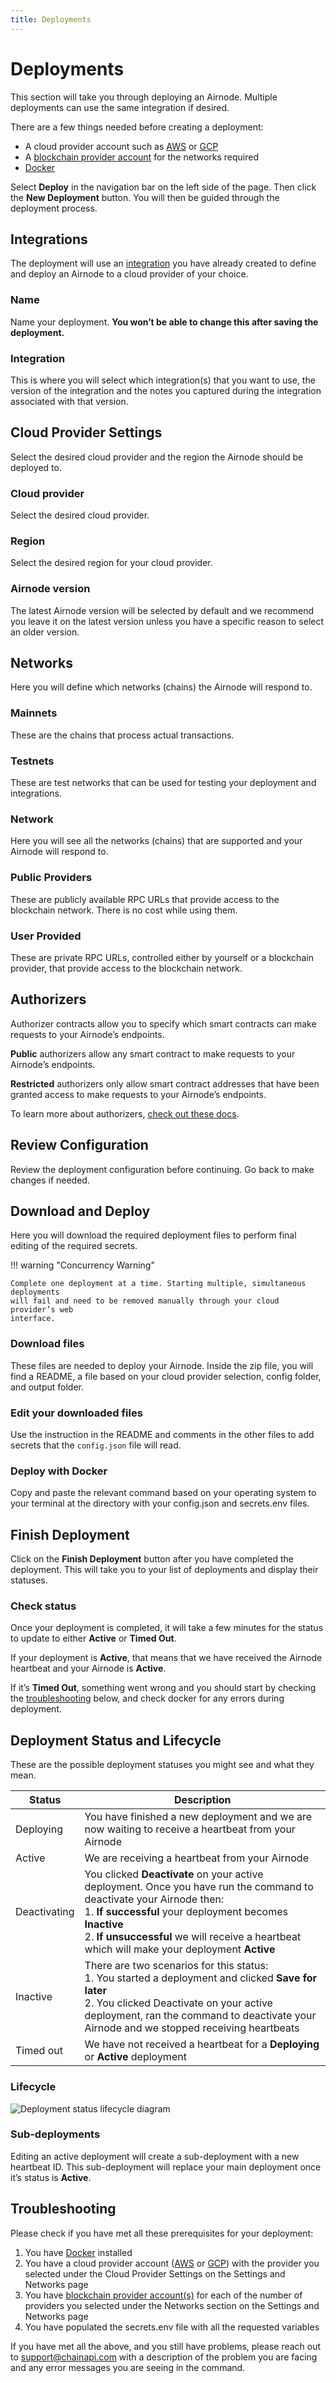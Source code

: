```yaml
---
title: Deployments
---
```


# Deployments

<!-- If you change the following paragraph, change it in the README. -->

This section will take you through deploying an Airnode. Multiple deployments
can use the same integration if desired.

There are a few things needed before creating a deployment:

- A cloud provider account such as [AWS](https://aws.amazon.com/) or
  [GCP](https://cloud.google.com/)
- A
  [blockchain provider account](https://docs.api3.org/airnode/latest/concepts/chain-providers.html)
  for the networks required
- [Docker](https://www.docker.com/)

Select **Deploy** in the navigation bar on the left side of the page. Then click
the **New Deployment** button. You will then be guided through the deployment
process.

## Integrations

The deployment will use an [integration](integrations.md) you have already
created to define and deploy an Airnode to a cloud provider of your choice.

### Name

Name your deployment. **You won’t be able to change this after saving the
deployment.**

### Integration

This is where you will select which integration(s) that you want to use, the
version of the integration and the notes you captured during the integration
associated with that version.

## Cloud Provider Settings

Select the desired cloud provider and the region the Airnode should be deployed
to.

### Cloud provider

Select the desired cloud provider.

### Region

Select the desired region for your cloud provider.

### Airnode version

The latest Airnode version will be selected by default and we recommend you
leave it on the latest version unless you have a specific reason to select an
older version.

## Networks

Here you will define which networks (chains) the Airnode will respond to.

### Mainnets

These are the chains that process actual transactions.

### Testnets

These are test networks that can be used for testing your deployment and
integrations.

### Network

Here you will see all the networks (chains) that are supported and your Airnode
will respond to.

### Public Providers

These are publicly available RPC URLs that provide access to the blockchain
network. There is no cost while using them.

### User Provided

These are private RPC URLs, controlled either by yourself or a blockchain
provider, that provide access to the blockchain network.

## Authorizers

Authorizer contracts allow you to specify which smart contracts can make
requests to your Airnode’s endpoints.

**Public** authorizers allow any smart contract to make requests to your
Airnode’s endpoints.

**Restricted** authorizers only allow smart contract addresses that have been
granted access to make requests to your Airnode’s endpoints.

To learn more about authorizers,
[check out these docs](https://docs.api3.org/airnode/latest/concepts/authorizers).

## Review Configuration

Review the deployment configuration before continuing. Go back to make changes
if needed.

## Download and Deploy

Here you will download the required deployment files to perform final editing of
the required secrets.

!!! warning "Concurrency Warning"

    Complete one deployment at a time. Starting multiple, simultaneous deployments
    will fail and need to be removed manually through your cloud provider’s web
    interface.

### Download files

These files are needed to deploy your Airnode. Inside the zip file, you will
find a README, a file based on your cloud provider selection, config folder, and
output folder.

### Edit your downloaded files

Use the instruction in the README and comments in the other files to add secrets
that the `config.json` file will read.

### Deploy with Docker

Copy and paste the relevant command based on your operating system to your
terminal at the directory with your config.json and secrets.env files.

## Finish Deployment

Click on the **Finish Deployment** button after you have completed the
deployment. This will take you to your list of deployments and display their
statuses.

<!-- Still need: Downloading and editing files (folder structure) The readme (display
the actual readme in the documents page Add explanation for what a blockchain
provider does Recommend multiple blockchain providers and explain what happens
when one goes down (the why)

Managing an existing deployment How adding / removing / changing APIs version
will impact your Airnode How will adding or changing your network impact your
Airnode How to delete a deployment (use docker) Deployment ReadMe (generalized
readme)-->

### Check status

Once your deployment is completed, it will take a few minutes for the status to
update to either **Active** or **Timed Out**.

If your deployment is **Active**, that means that we have received the Airnode
heartbeat and your Airnode is **Active**.

If it’s **Timed Out**, something went wrong and you should start by checking the
[troubleshooting](#troubleshooting) below, and check docker for any errors
during deployment.

<!--If successfully completed, your deployment’s status will become Active within 1
minute. If your deployment is not active after clicking "Finish deployment",
check your cloud provider logs and configuration details before redeploying.-->

## Deployment Status and Lifecycle

These are the possible deployment statuses you might see and what they mean.

| Status       | Description                                                                                                                                                                                                                                                                             |
| ------------ | --------------------------------------------------------------------------------------------------------------------------------------------------------------------------------------------------------------------------------------------------------------------------------------- |
| Deploying    | You have finished a new deployment and we are now waiting to receive a heartbeat from your Airnode                                                                                                                                                                                      |
| Active       | We are receiving a heartbeat from your Airnode                                                                                                                                                                                                                                          |
| Deactivating | You clicked **Deactivate** on your active deployment. Once you have run the command to deactivate your Airnode then: <br/>1. **If successful** your deployment becomes **Inactive** <br/> 2. **If unsuccessful** we will receive a heartbeat which will make your deployment **Active** |
| Inactive     | There are two scenarios for this status: <br/>1. You started a deployment and clicked **Save for later** <br/> 2. You clicked Deactivate on your active deployment, ran the command to deactivate your Airnode and we stopped receiving heartbeats                                      |
| Timed out    | We have not received a heartbeat for a **Deploying** or **Active** deployment                                                                                                                                                                                                           |

### Lifecycle

![Deployment status lifecycle diagram](../images/deployment-statuses-diagram.png)

### Sub-deployments

Editing an active deployment will create a sub-deployment with a new heartbeat
ID. This sub-deployment will replace your main deployment once it’s status is
**Active**.

## Troubleshooting

Please check if you have met all these prerequisites for your deployment:

1.  You have [Docker](https://docs.docker.com/get-started/overview/) installed
2.  You have a cloud provider account ([AWS](https://aws.amazon.com/account/) or
    [GCP](https://cloud.google.com/)) with the provider you selected under the
    Cloud Provider Settings on the Settings and Networks page
3.  You have
    [blockchain provider account(s)](https://docs.api3.org/airnode/latest/concepts/chain-providers.html)
    for each of the number of providers you selected under the Networks section
    on the Settings and Networks page
4.  You have populated the secrets.env file with all the requested variables

If you have met all the above, and you still have problems, please reach out to
[support@chainapi.com](mailto:support@chainapi.com) with a description of the
problem you are facing and any error messages you are seeing in the command.
